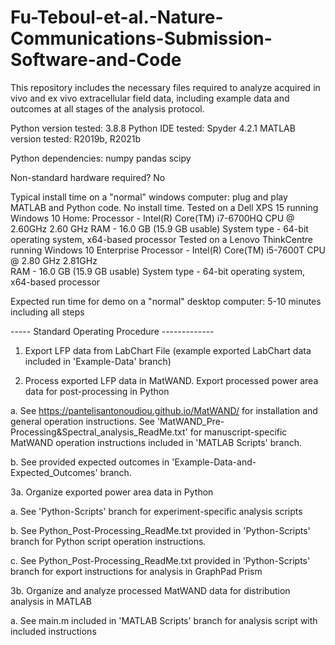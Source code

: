 # Fu-Teboul-et-al.-Nature-Communications-Submission-Software-and-Code 

This repository includes the necessary files required to analyze acquired in vivo and ex vivo
extracellular field data, including example data and outcomes at all stages of the analysis protocol. 

Python version tested: 3.8.8 
Python IDE tested: Spyder 4.2.1 
MATLAB version tested: R2019b, R2021b

Python dependencies: 
numpy 
pandas 
scipy 

Non-standard hardware required? No 

Typical install time on a "normal" windows computer: plug and play MATLAB and Python code. No install time. 
Tested on a Dell XPS 15 running Windows 10 Home: 
	Processor - Intel(R) Core(TM) i7-6700HQ CPU @ 2.60GHz   2.60 GHz 
	RAM - 16.0 GB (15.9 GB usable) 
	System type - 64-bit operating system, x64-based processor 
Tested on a Lenovo ThinkCentre running Windows 10 Enterprise 
	Processor - Intel(R) Core(TM) i5-7600T CPU @ 2.80 GHz   2.81GHz  
	RAM - 16.0 GB (15.9 GB usable) 
	System type - 64-bit operating system, x64-based processor 

Expected run time for demo on a "normal" desktop computer: 5-10 minutes including all steps

----- Standard Operating Procedure ------------- 

1. Export LFP data from LabChart File 
   (example exported LabChart data included in 'Example-Data' branch) 

2. Process exported LFP data in MatWAND. Export processed power area data for 
   post-processing in Python 

a. 	See https://pantelisantonoudiou.github.io/MatWAND/ for installation and general 
	operation instructions. See 'MatWAND_Pre-Processing&Spectral_analysis_ReadMe.txt' for 
  manuscript-specific MatWAND operation instructions included in 'MATLAB Scripts' branch. 

b. 	See provided expected outcomes in 'Example-Data-and-Expected_Outcomes' branch.   

3a. Organize exported power area data in Python 

a. 	See 'Python-Scripts' branch for experiment-specific analysis scripts 

b. 	See Python_Post-Processing_ReadMe.txt provided in 'Python-Scripts' branch for Python script operation instructions. 

c. 	See Python_Post-Processing_ReadMe.txt provided in 'Python-Scripts' branch for export instructions for analysis in GraphPad Prism 

3b. Organize and analyze processed MatWAND data for distribution analysis in MATLAB 

a. 	See main.m included in 'MATLAB Scripts' branch for analysis script with included instructions
	



